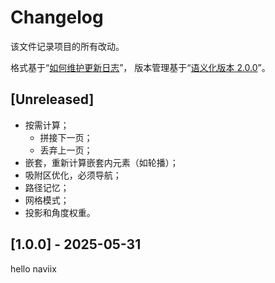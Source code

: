 # Changelog
该文件记录项目的所有改动。

格式基于“[如何维护更新日志](https://keepachangelog.com/zh-CN/1.0.0/)”，
版本管理基于“[语义化版本 2.0.0](https://semver.org/lang/zh-CN/)”。

## [Unreleased]

- 按需计算；
  - 拼接下一页；
  - 丢弃上一页；
- 嵌套，重新计算嵌套内元素（如轮播）；
- 吸附区优化，必须导航；
- 路径记忆；
- 网格模式；
- 投影和角度权重。


## [1.0.0] - 2025-05-31

hello naviix